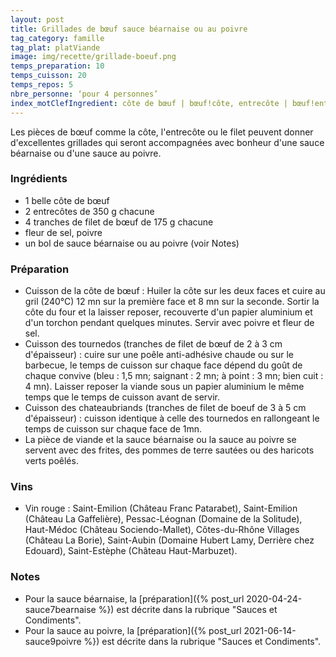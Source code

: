 ```yaml
---
layout: post
title: Grillades de bœuf sauce béarnaise ou au poivre
tag_category: famille
tag_plat: platViande
image: img/recette/grillade-boeuf.png
temps_preparation: 10
temps_cuisson: 20
temps_repos: 5
nbre_personne: ‘pour 4 personnes’
index_motClefIngredient: côte de bœuf | bœuf!côte, entrecôte | bœuf!entrecôte, filet de bœuf | bœuf!filet, sauce béarnaise | sauce!béarnaise, sauce au poivre | sauce!au poivre
---
```

Les pièces de bœuf comme la côte, l'entrecôte ou le filet peuvent donner d'excellentes grillades qui seront accompagnées avec bonheur d'une sauce béarnaise ou d'une sauce au poivre.

### Ingrédients
* 1 belle côte de bœuf
* 2 entrecôtes de 350 g chacune
* 4 tranches de filet de bœuf de 175 g chacune
* fleur de sel, poivre
* un bol de sauce béarnaise ou au poivre (voir Notes)

### Préparation
* Cuisson de la côte de bœuf  : Huiler la côte sur les deux faces et cuire au gril (240°C) 12 mn sur la première face et 8 mn sur la seconde. Sortir la côte du four et la laisser reposer, recouverte d'un papier aluminium et d'un torchon pendant quelques minutes. Servir avec poivre et fleur de sel.
* Cuisson des tournedos (tranches de filet de bœuf de 2 à 3 cm d'épaisseur) : cuire sur une poêle anti-adhésive chaude ou sur le barbecue, le temps de cuisson sur chaque face dépend du goût de chaque convive (bleu : 1,5 mn; saignant : 2 mn; à point : 3 mn; bien cuit : 4 mn). Laisser reposer la viande sous un papier aluminium le même temps que le temps de cuisson avant de servir.
* Cuisson des chateaubriands (tranches de filet de boeuf de 3 à 5 cm d'épaisseur) : cuisson identique à celle des tournedos en rallongeant le temps de cuisson sur chaque face de 1mn.
* La pièce de viande et la sauce béarnaise ou la sauce au poivre se servent avec des frites, des pommes de terre sautées ou des haricots verts poêlés.

### Vins
* Vin rouge : Saint-Emilion (Château Franc Patarabet), Saint-Emilion (Château La Gaffelière), Pessac-Léognan (Domaine de la Solitude), Haut-Médoc (Château Sociendo-Mallet), Côtes-du-Rhône Villages (Château La Borie), Saint-Aubin (Domaine Hubert Lamy, Derrière chez Edouard), Saint-Estèphe (Château Haut-Marbuzet).

### Notes
* Pour la sauce béarnaise, la [préparation]({% post_url 2020-04-24-sauce7bearnaise %}) est décrite dans la rubrique "Sauces et Condiments".
* Pour la sauce au poivre, la [préparation]({% post_url 2021-06-14-sauce9poivre %}) est décrite dans la rubrique "Sauces et Condiments".
